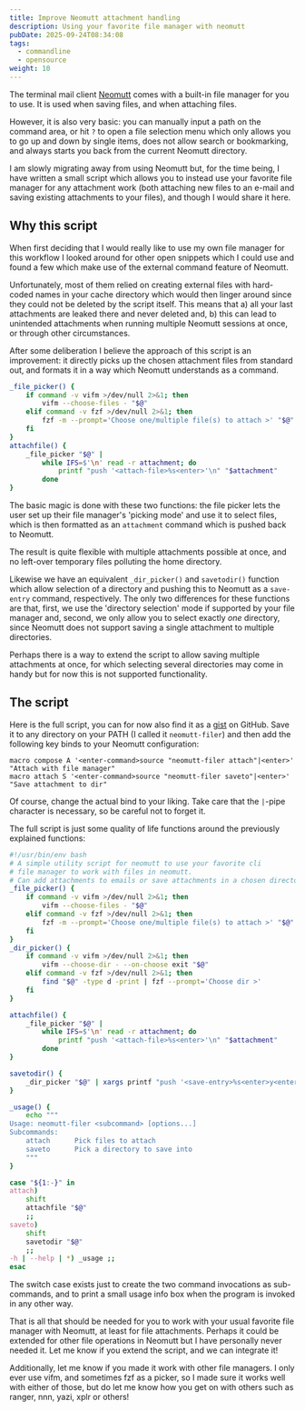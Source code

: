 ```yaml
---
title: Improve Neomutt attachment handling
description: Using your favorite file manager with neomutt
pubDate: 2025-09-24T08:34:08
tags:
  - commandline
  - opensource
weight: 10
---
```


The terminal mail client [Neomutt](https://neomutt.org) comes with a built-in file manager for you
to use. It is used when saving files, and when attaching files.

However, it is also very basic: you can manually input a path on the command area,
or hit `?` to open a file selection menu which only allows you to go up and down by single items,
does not allow search or bookmarking, and always starts you back from the current Neomutt directory.

I am slowly migrating away from using Neomutt but, for the time being,
I have written a small script which allows you to instead use your favorite file manager for any
attachment work (both attaching new files to an e-mail and saving existing attachments to your files),
and though I would share it here.

## Why this script

When first deciding that I would really like to use my own file manager for this workflow I looked
around for other open snippets which I could use and found a few which make use of the external
command feature of Neomutt.

Unfortunately, most of them relied on creating external files with hard-coded names in your cache
directory which would then linger around since they could not be deleted by the script itself. This
means that a) all your last attachments are leaked there and never deleted and, b) this can lead to
unintended attachments when running multiple Neomutt sessions at once, or through other
circumstances.

After some deliberation I believe the approach of this script is an improvement: it directly picks
up the chosen attachment files from standard out, and formats it in a way which Neomutt understands
as a command.

```bash
_file_picker() {
    if command -v vifm >/dev/null 2>&1; then
        vifm --choose-files - "$@"
    elif command -v fzf >/dev/null 2>&1; then
        fzf -m --prompt='Choose one/multiple file(s) to attach >' "$@"
    fi
}
attachfile() {
    _file_picker "$@" |
        while IFS=$'\n' read -r attachment; do
            printf "push '<attach-file>%s<enter>'\n" "$attachment"
        done
}
```

The basic magic is done with these two functions: the file picker lets the user set up their file
manager's 'picking mode' and use it to select files, which is then formatted as an `attachment`
command which is pushed back to Neomutt.

The result is quite flexible with multiple attachments possible at once, and no left-over temporary
files polluting the home directory.

Likewise we have an equivalent `_dir_picker()` and `savetodir()` function which allow selection of a
directory and pushing this to Neomutt as a `save-entry` command, respectively.
The only two differences for these functions are that, first, we use the 'directory selection' mode if
supported by your file manager and, second, we only allow you to select exactly _one_ directory,
since Neomutt does not support saving a single attachment to multiple directories.

Perhaps there is a way to extend the script to allow saving multiple attachments at once, for which
selecting several directories may come in handy but for now this is not supported functionality.

## The script

Here is the full script, you can for now also find it as a
[gist](https://gist.github.com/marty-oehme/5fac4e9a28081fc8a8297b2ebc4a4ec7) on GitHub.
Save it to any directory on your PATH (I called it `neomutt-filer`) and then add the following key
binds to your Neomutt configuration:

```neomuttrc
macro compose A '<enter-command>source "neomutt-filer attach"|<enter>' "Attach with file manager"
macro attach S '<enter-command>source "neomutt-filer saveto"|<enter>' "Save attachment to dir"
```

Of course, change the actual bind to your liking. Take care that the `|`-pipe character is
necessary, so be careful not to forget it.

The full script is just some quality of life functions around the previously explained functions:

```bash
#!/usr/bin/env bash
# A simple utility script for neomutt to use your favorite cli
# file manager to work with files in neomutt.
# Can add attachments to emails or save attachments in a chosen directory.
_file_picker() {
    if command -v vifm >/dev/null 2>&1; then
        vifm --choose-files - "$@"
    elif command -v fzf >/dev/null 2>&1; then
        fzf -m --prompt='Choose one/multiple file(s) to attach >' "$@"
    fi
}
_dir_picker() {
    if command -v vifm >/dev/null 2>&1; then
        vifm --choose-dir - --on-choose exit "$@"
    elif command -v fzf >/dev/null 2>&1; then
        find "$@" -type d -print | fzf --prompt='Choose dir >'
    fi
}

attachfile() {
    _file_picker "$@" |
        while IFS=$'\n' read -r attachment; do
            printf "push '<attach-file>%s<enter>'\n" "$attachment"
        done
}

savetodir() {
    _dir_picker "$@" | xargs printf "push '<save-entry>%s<enter>y<enter>'\n"
}

_usage() {
    echo """
Usage: neomutt-filer <subcommand> [options...]
Subcommands:
    attach      Pick files to attach
    saveto      Pick a directory to save into
    """
}

case "${1:-}" in
attach)
    shift
    attachfile "$@"
    ;;
saveto)
    shift
    savetodir "$@"
    ;;
-h | --help | *) _usage ;;
esac
```

The switch case exists just to create the two command invocations as sub-commands, and to print a
small usage info box when the program is invoked in any other way.

That is all that should be needed for you to work with your usual favorite file manager with
Neomutt,
at least for file attachments.
Perhaps it could be extended for other file operations in Neomutt but I have personally never needed
it.
Let me know if you extend the script, and we can integrate it!

Additionally, let me know if you made it work with other file managers.
I only ever use vifm, and sometimes fzf as a picker, so I made sure it works well with either of those,
but do let me know how you get on with others such as ranger, nnn, yazi, xplr or others!
